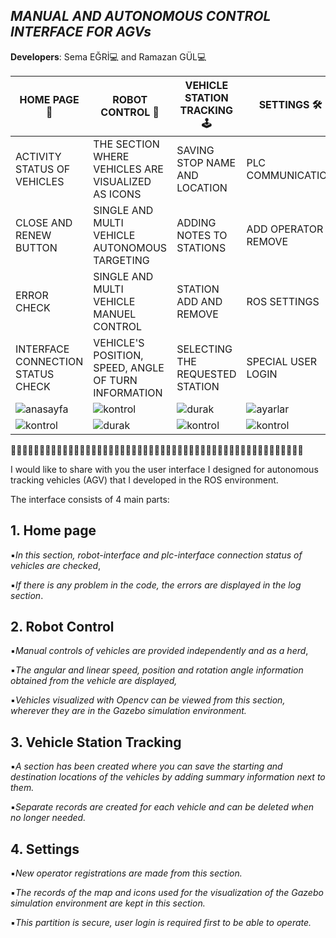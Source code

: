 
## *MANUAL AND AUTONOMOUS CONTROL INTERFACE FOR AGVs*

**Developers**: Sema EĞRİ💻 and Ramazan GÜL💻


| HOME PAGE 🏡| ROBOT CONTROL 🚗 | VEHICLE STATION TRACKING 🕹 | SETTINGS 🛠️|
| ------ | ------ | ------ | ------ |
| ACTIVITY STATUS OF VEHICLES | THE SECTION WHERE VEHICLES ARE VISUALIZED AS ICONS | SAVING STOP NAME AND LOCATION | PLC COMMUNICATION |
| CLOSE AND RENEW BUTTON | SINGLE AND MULTI VEHICLE AUTONOMOUS TARGETING |ADDING NOTES TO STATIONS | ADD OPERATOR REMOVE |
|ERROR CHECK |SINGLE AND MULTI VEHICLE MANUEL CONTROL| STATION ADD AND REMOVE | ROS SETTINGS |
| INTERFACE CONNECTION STATUS CHECK | VEHICLE'S POSITION, SPEED, ANGLE OF TURN INFORMATION | SELECTING THE REQUESTED STATION | SPECIAL USER LOGIN |
|![anasayfa](https://user-images.githubusercontent.com/78825912/181281807-03768be9-78e6-454f-9cde-c994948567b8.jpeg) |![kontrol](https://user-images.githubusercontent.com/78825912/181281869-7b35bec2-a4eb-48ca-a7be-6565c2fa479f.jpeg) |![durak](https://user-images.githubusercontent.com/78825912/181282110-6e306728-110e-4e83-879b-f6d73bb2ddcd.jpeg) |![ayarlar](https://user-images.githubusercontent.com/78825912/181282194-e51ff406-4edb-4c2c-abe8-eecab5ccd654.jpeg) |
|![kontrol](https://user-images.githubusercontent.com/78825912/181281963-e16c2754-c279-4547-824f-cfea19da9c86.jpeg) |![durak](https://user-images.githubusercontent.com/78825912/181282154-8a8f71a9-ae4f-414f-be0d-67771b1e5120.jpeg) |![kontrol](https://user-images.githubusercontent.com/78825912/181282045-c086c4e9-21ed-435d-ac13-76cefaebc67f.jpeg) |![kontrol](https://user-images.githubusercontent.com/78825912/181281986-663518b1-f99f-4d40-aa6d-03a111d5e586.jpeg) |![durak](https://user-images.githubusercontent.com/78825912/181282132-854125b0-29c1-4651-8f3a-3d3979be3f63.jpeg) |![durak](https://user-images.githubusercontent.com/78825912/181282171-45509c4e-ec0b-4a07-8040-1eb037561a26.jpeg) |

🚙🚙🚙🚙🚙🚙🚙🚙🚙🚙🚙🚙🚙🚙🚙🚙🚙🚙🚙🚙🚙🚙🚙🚙🚙🚙🚙🚙🚙🚙🚙🚙🚙🚙🚙🚙🚙🚙🚙🚙🚙🚙🚙🚙🚙🚙🚙🚙🚙🚙🚙



I would like to share with you the user interface I designed for autonomous tracking vehicles (AGV) that I developed in the ROS environment.

The interface consists of 4 main parts:

## 1. Home page

▪︎*In this section, robot-interface and plc-interface connection status of vehicles are checked*,

▪︎*If there is any problem in the code, the errors are displayed in the log section*.

## 2. Robot Control

▪︎*Manual controls of vehicles are provided independently and as a herd*,

▪︎*The angular and linear speed, position and rotation angle information obtained from the vehicle are displayed,*

▪︎*Vehicles visualized with Opencv can be viewed from this section, wherever they are in the Gazebo simulation environment.*

## 3. Vehicle Station Tracking

▪︎*A section has been created where you can save the starting and destination locations of the vehicles by adding summary information next to them.*

▪︎*Separate records are created for each vehicle and can be deleted when no longer needed.*

## 4. Settings

▪︎*New operator registrations are made from this section.*

▪︎*The records of the map and icons used for the visualization of the Gazebo simulation environment are kept in this section.*

▪︎*This partition is secure, user login is required first to be able to operate.*
